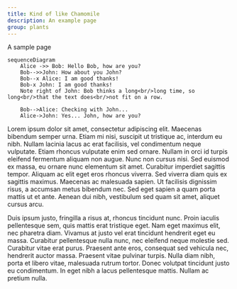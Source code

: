```yaml
---
title: Kind of like Chamomile
description: An example page
group: plants
---
```


A sample page

```mermaid
sequenceDiagram
    Alice ->> Bob: Hello Bob, how are you?
    Bob-->>John: How about you John?
    Bob--x Alice: I am good thanks!
    Bob-x John: I am good thanks!
    Note right of John: Bob thinks a long<br/>long time, so long<br/>that the text does<br/>not fit on a row.

    Bob-->Alice: Checking with John...
    Alice->John: Yes... John, how are you?
```
Lorem ipsum dolor sit amet, consectetur adipiscing elit. Maecenas bibendum semper urna. Etiam mi nisi, suscipit ut tristique ac, interdum eu nibh. Nullam lacinia lacus ac erat facilisis, vel condimentum neque vulputate. Etiam rhoncus vulputate enim sed ornare. Nullam in orci id turpis eleifend fermentum aliquam non augue. Nunc non cursus nisi. Sed euismod ex massa, eu ornare nunc elementum sit amet. Curabitur imperdiet sagittis tempor. Aliquam ac elit eget eros rhoncus viverra. Sed viverra diam quis ex sagittis maximus. Maecenas ac malesuada sapien. Ut facilisis dignissim risus, a accumsan metus bibendum nec. Sed eget sapien a quam porta mattis ut et ante. Aenean dui nibh, vestibulum sed quam sit amet, aliquet cursus arcu.

Duis ipsum justo, fringilla a risus at, rhoncus tincidunt nunc. Proin iaculis pellentesque sem, quis mattis erat tristique eget. Nam eget maximus elit, nec pharetra diam. Vivamus at justo vel erat tincidunt hendrerit eget eu massa. Curabitur pellentesque nulla nunc, nec eleifend neque molestie sed. Curabitur vitae erat purus. Praesent ante eros, consequat sed vehicula nec, hendrerit auctor massa. Praesent vitae pulvinar turpis. Nulla diam nibh, porta et libero vitae, malesuada rutrum tortor. Donec volutpat tincidunt justo eu condimentum. In eget nibh a lacus pellentesque mattis. Nullam ac pretium nulla.
